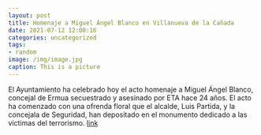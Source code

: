 ```yaml
---
layout: post
title: Homenaje a Miguel Ángel Blanco en Villanueva de la Cañada
date: 2021-07-12 12:00:16
categories: uncategorized
tags:
- random
image: /img/image.jpg
caption: This is a picture
---
```

El Ayuntamiento ha celebrado hoy el acto homenaje a Miguel Ángel Blanco, concejal de Ermua secuestrado y asesinado por ETA hace 24 años. El acto ha comenzado con una ofrenda floral que el alcalde, Luis Partida, y la concejala de Seguridad, han depositado en el monumento dedicado a las víctimas del terrorismo.   [link](https://www.ayto-villacanada.es/tu-ayuntamiento/homenaje-a-miguel-angel-blanco-en-villanueva-de-la-canada/)
